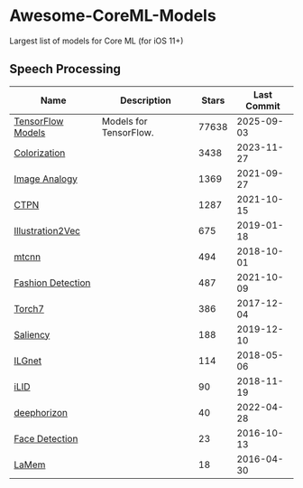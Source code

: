 # Awesome-CoreML-Models

Largest list of models for Core ML (for iOS 11+)

## Speech Processing

| Name                                                                    | Description            | Stars | Last Commit |
|-------------------------------------------------------------------------|------------------------|-------|-------------|
| [TensorFlow Models](https://github.com/tensorflow/models)               | Models for TensorFlow. | 77638 | 2025-09-03  |
| [Colorization](https://github.com/richzhang/colorization)               |                        | 3438  | 2023-11-27  |
| [Image Analogy](https://github.com/msracver/Deep-Image-Analogy)         |                        | 1369  | 2021-09-27  |
| [CTPN](https://github.com/tianzhi0549/CTPN)                             |                        | 1287  | 2021-10-15  |
| [Illustration2Vec](https://github.com/rezoo/illustration2vec)           |                        | 675   | 2019-01-18  |
| [mtcnn](https://github.com/CongWeilin/mtcnn-caffe)                      |                        | 494   | 2018-10-01  |
| [Fashion Detection](https://github.com/liuziwei7/fashion-detection)     |                        | 487   | 2021-10-09  |
| [Torch7](https://github.com/prisma-ai/torch2coreml)                     |                        | 386   | 2017-12-04  |
| [Saliency](https://github.com/imatge-upc/saliency-2016-cvpr)            |                        | 188   | 2019-12-10  |
| [ILGnet](https://github.com/BestiVictory/ILGnet)                        |                        | 114   | 2018-05-06  |
| [iLID](https://github.com/twerkmeister/iLID)                            |                        | 90    | 2018-11-19  |
| [deephorizon](https://github.com/scottworkman/deephorizon)              |                        | 40    | 2022-04-28  |
| [Face Detection](https://github.com/DolotovEvgeniy/DeepPyramid)         |                        | 23    | 2016-10-13  |
| [LaMem](https://github.com/MiyainNYC/Visual-Memorability-through-Caffe) |                        | 18    | 2016-04-30  |
